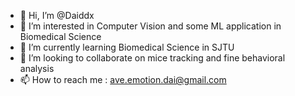 - 👋 Hi, I’m @Daiddx
- 👀 I’m interested in Computer Vision and some ML application in Biomedical Science  
- 🌱 I’m currently learning Biomedical Science in SJTU
- 💞️ I’m looking to collaborate on mice tracking and fine behavioral analysis
- 📫 How to reach me : ave.emotion.dai@gmail.com

<!---
Daiddx/Daiddx is a ✨ special ✨ repository because its `README.md` (this file) appears on your GitHub profile.
You can click the Preview link to take a look at your changes.
--->
